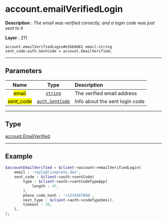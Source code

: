# account.emailVerifiedLogin

**Description** : *The email was verified correctly, and a login code was just sent to it*

**Layer** : 211

```tl
account.emailVerifiedLogin#e1bb0d61 email:string sent_code:auth.SentCode = account.EmailVerified;
```

---

## Parameters

| Name | Type | Description |
| :---: | :---: | :--- |
| <mark>email</mark> | [`string`](type/string) | The verified email address |
| <mark>sent_code</mark> | [`auth.SentCode`](type/auth.SentCode) | Info about the sent login code |

---

## Type

[account.EmailVerified](type/account.EmailVerified)

---

## Example

```php
$accountEmailVerified = $client->account->emailVerifiedLogin(
	email : 'reply@liveproto.dev',
	sent_code : $client->auth->sentCode(
		type : $client->auth->sentCodeTypeApp(
			length : 47,
		),
		phone_code_hash : '+1234567890',
		next_type : $client->auth->codeTypeSms(),
		timeout : 39,
	),
);
```